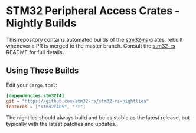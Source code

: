 # STM32 Peripheral Access Crates - Nightly Builds

This repository contains automated builds of the [stm32-rs] crates, rebuilt
whenever a PR is merged to the master branch. Consult the [stm32-rs] README
for full details.

[stm32-rs]: https://github.com/stm32-rs/stm32-rs

## Using These Builds

Edit your `Cargo.toml`:

```toml
[dependencies.stm32f4]
git = "https://github.com/stm32-rs/stm32-rs-nightlies"
features = ["stm32f405", "rt"]
```

The nightlies should always build and be as stable as the latest release, but
typically with the latest patches and updates.

